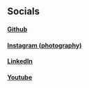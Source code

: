 <!-- Google tag (gtag.js) -->
<script async src="https://www.googletagmanager.com/gtag/js?id=G-Q53LH16F0W"></script>
<script>
  window.dataLayer = window.dataLayer || [];
  function gtag(){dataLayer.push(arguments);}
  gtag('js', new Date());

  gtag('config', 'G-Q53LH16F0W');
</script>

## Socials

#### [Github](https://github.com/Oliemanq)
#### [Instagram (photography)](https://www.instagram.com/oliemanq456/)
#### [LinkedIn](https://www.linkedin.com/in/oliver-heisel-683671239/)
#### [Youtube](https://www.youtube.com/@Oliemanq)